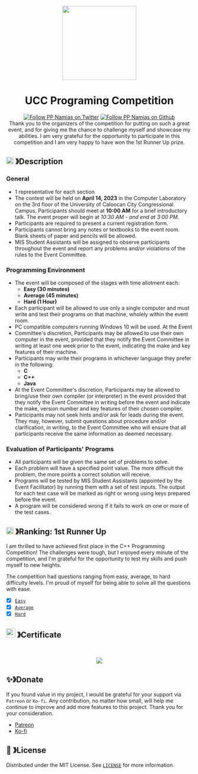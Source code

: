 <p align="center">
  <img src="https://cdn.discordapp.com/attachments/1045298870533509130/1068425329909174392/egg_-_Copy-modified.png" width="200" height="200">
  <h1 align="center"><b>UCC Programing Competition</b></h1>
</p>

<p align="center">
  <a aria-label="Follow PP Namias on Twitter" href="https://twitter.com/PP_Namias" target="_blank"><img alt="Follow PP Namias on Twitter" src="https://img.shields.io/badge/Follow%20@PP_Namias-black.svg?style=for-the-badge&logo=Twitter"></a>
  <a aria-label="Follow PP Namias on Github" href="https://github.com/PP-Namias" target="_blank"><img alt="Follow PP Namias on Github" src="https://img.shields.io/badge/Follow%20@PP_Namias-black.svg?style=for-the-badge&logo=Github"></a>
  <br>
  Thank you to the organizers of the competition for putting on such a great event, and for giving me the chance to challenge myself and showcase my abilities. I am very grateful for the opportunity to participate in this competition and I am very happy to have won the 1st Runner Up prize.
</p>

## <img src="https://cdn.discordapp.com/emojis/859424401186095114.png" width="20px" height="20px"> 》Description
### __General__
  - 1 representative for each section
  - The contest will be held on __April 14, 2023__ in the Computer Laboratory on the 3rd floor of the University of Caloocan City Congressional Campus. Participants should meet at __10:00 AM__ for a brief introductory talk. The event proper will begin at _10:30 AM - and end at 3:00 PM_.
  - Participants are required to present a current registration form.
  - Participants cannot bring any notes or textbooks to the event room. Blank sheets of paper and pencils will be allowed.
  - MIS Student Assistants will be assigned to observe participants throughout the event and report any problems and/or violations of the rules to the Event Committee.

### __Programming Environment__
  - The event will be composed of the stages with time allotment each:
    - __Easy (30 minutes)__
    - __Average (45 minutes)__
    - __Hard (1 Hour)__
  - Each participant will be allowed to use only a single computer and must write and test their programs on that machine, wholely within the event room.
  - PC compatible computers running Windows 10 will be used. At the Event
  - Committee's discretion, Participants may be allowed to use their own computer in the event, provided that they notify the Event Committee in writing at least one week prior to the event, indicating the make and key features of their machine.
  - Participants may write their programs in whichever language they prefer in the following:
    - __C__
    - __C++__
    - __Java__
  - At the Event Committee's discretion, Participants may be allowed to bring/use their own compiler (or interpreter) in the event provided that they notify the Event Committee in writing before the event and indicate the make, version number and key features of their chosen compiler.
  - Participants may not seek hints and/or ask for leads during the event. They may, however, submit questions about procedure and/or clarification, in writing, to the Event Committee who will ensure that all participants receive the same information as deemed necessary.

### __Evaluation of Participants' Programs__
  - All participants will be given the same set of problems to solve.
  - Each problem will have a specified point value. The more difficult the problem, the more points a correct solution will receive.
  - Programs will be tested by MIS Student Assistants (appointed by the Event Facilitator) by running them with a set of test inputs. The output for each test case will be marked as right or wrong using keys prepared before the event.
  - A program will be considered wrong if it fails to work on one or more of the test cases.

## <img src="https://cdn.discordapp.com/emojis/852881450667081728.gif" width="20px" height="20px"> 》Ranking: 1st Runner Up
I am thrilled to have achieved first place in the C++ Programming Competition! The challenges were tough, but I enjoyed every minute of the competition, and I'm grateful for the opportunity to test my skills and push myself to new heights.

The competition had questions ranging from easy, average, to hard difficulty levels. I'm proud of myself for being able to solve all the questions with ease.
  - [x] [`Easy`](OddEvenChecker.cpp)
  - [x] [`Average`](PrintingNumbersWithoutLooping.cpp)
  - [x] [`Hard`](StudentGradeAverage.cpp)

## <img src="https://cdn.discordapp.com/emojis/1028680849195020308.png" width="25px" height="25px"> 》Certificate
<br />
<p align="center">
  <img src="#">
</p>

## ✨》Donate 
If you found value in my project, I would be grateful for your support via `Patreon` or `Ko-fi`. Any contribution, no matter how small, will help me continue to improve and add more features to this project. Thank you for your consideration.
- [Patreon](https://www.patreon.com/PP_Namias)
- [Ko-fi](https://ko-fi.com/PP_Namias)

## 🔐 》License
Distributed under the MIT License. See [`LICENSE`](https://github.com/PP-Namias/UCC-Programing-Competition/blob/main/LICENSE) for more information.
